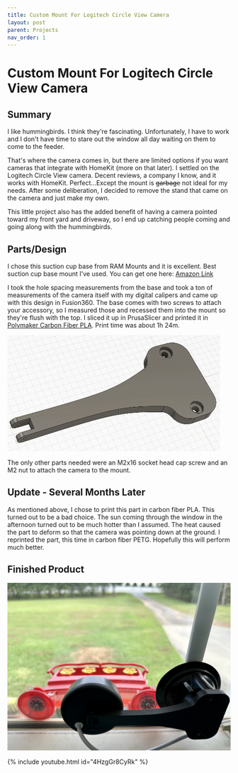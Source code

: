 ```yaml
---
title: Custom Mount For Logitech Circle View Camera
layout: post
parent: Projects
nav_order: 1
---
```


# Custom Mount For Logitech Circle View Camera

## Summary
I like hummingbirds. I think they're fascinating. Unfortunately, I have to work and I don't have time to stare out the window all day waiting on them to come to the feeder.

That's where the camera comes in, but there are limited options if you want cameras that integrate with HomeKit (more on that later). I settled on the Logitech Circle View camera. Decent reviews, a company I know, and it works with HomeKit. Perfect...Except the mount is ~~garbage~~ not ideal for my needs. After some deliberation, I decided to remove the stand that came on the camera and just make my own. 

This little project also has the added benefit of having a camera pointed toward my front yard and driveway, so I end up catching people coming and going along with the hummingbirds.

## Parts/Design
I chose this suction cup base from RAM Mounts and it is excellent. Best suction cup base mount I've used. You can get one here: [Amazon Link](https://www.amazon.com/RAM-Twist-Lock-RAP-224-1U-Compatible-Components/dp/B001447JYG)

I took the hole spacing measurements from the base and took a ton of measurements of the camera itself with my digital calipers and came up with this design in Fusion360. The base comes with two screws to attach your accessory, so I measured those and recessed them into the mount so they're flush with the top. I sliced it up in PrusaSlicer and printed it in [Polymaker Carbon Fiber PLA](https://us.polymaker.com/products/polylite-pla-cf). Print time was about 1h 24m. 

![](/assets/images/logimount.gif)

The only other parts needed were an M2x16 socket head cap screw and an M2 nut to attach the camera to the mount. 

## Update - Several Months Later
As mentioned above, I chose to print this part in carbon fiber PLA. This turned out to be a bad choice. The sun coming through the window in the afternoon turned out to be much hotter than I assumed. The heat caused the part to deform so that the camera was pointing down at the ground. I reprinted the part, this time in carbon fiber PETG. Hopefully this will perform much better.

## Finished Product
![](/assets/images/cameramount.jpeg)

{% include youtube.html id="4HzgGr8CyRk" %}
